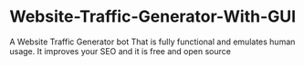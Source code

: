 # Website-Traffic-Generator-With-GUI
A  Website Traffic Generator bot That is fully functional and emulates human usage. It improves your SEO and it is free and open source
